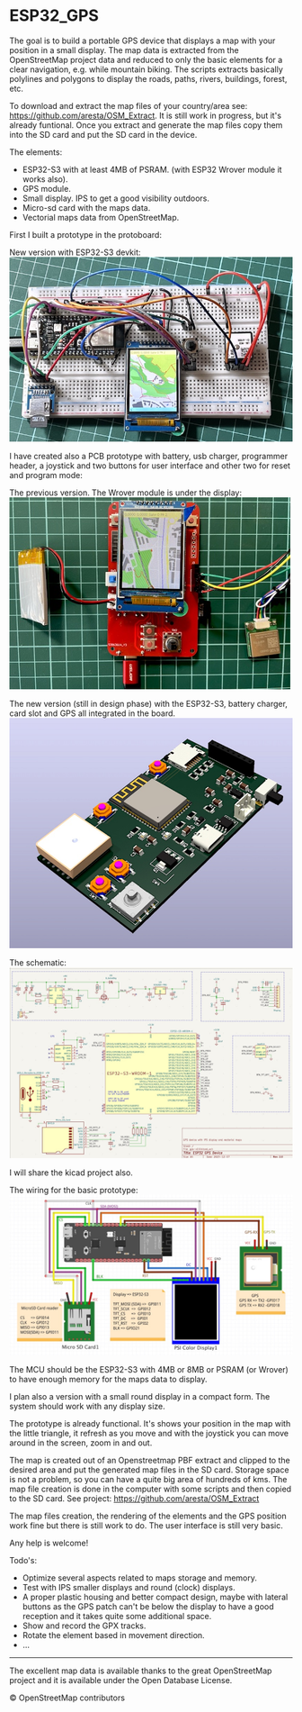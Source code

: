 # ESP32_GPS

The goal is to build a portable GPS device that displays a map with your position in a small display. The map data is extracted from the OpenStreetMap project data and reduced to only the basic elements for a clear navigation, e.g. while mountain biking.  The scripts extracts basically polylines and polygons to display the roads, paths, rivers, buildings, forest, etc.

To download and extract the map files of your country/area see: https://github.com/aresta/OSM_Extract. It is still work in progress, but it's already funtional. Once you extract and generate the map files copy them into the SD card and put the SD card in the device.

The elements:

- ESP32-S3 with at least 4MB of PSRAM. (with ESP32 Wrover module it works also).
- GPS module.
- Small display. IPS to get a good visibility outdoors.
- Micro-sd card with the maps data.
- Vectorial maps data from OpenStreetMap. 

First I built a prototype in the protoboard:

New version with ESP32-S3 devkit:
![GPS ESP32](/img/esp32-s3_gps.jpg)

I have created also a PCB prototype with battery, usb charger, programmer header, a joystick and two buttons for user interface and other two for reset and program mode:

The previous version. The Wrover module is under the display:
![GPS ESP32](/img/gps_pcb2.jpg)

The new version (still in design phase) with the ESP32-S3, battery charger, card slot and GPS all integrated in the board.
![GPS ESP32](/img/esp32-s3-pcb.jpg)

The schematic:
![GPS ESP32](/img/schematic_esp32-s3.jpg)

I will share the kicad project also.


The wiring for the basic prototype:
![GPS ESP32](/img/esp32-s3-wiring.jpg)



The MCU should be the ESP32-S3 with 4MB or 8MB or PSRAM (or Wrover) to have enough memory for the maps data to display.

I plan also a version with a small round display in a compact form. The system should work with any display size.

The prototype is already functional. It's shows your position in the map with the little triangle, it refresh as you move and with the joystick you can move around in the screen, zoom in and out. 

The map is created out of an Openstreetmap PBF extract and clipped to the desired area and put the generated map files in the SD card. Storage space is not a problem, so you can have a quite big area of hundreds of kms. The map file creation is done in the computer with some scripts and then copied to the SD card. See project: https://github.com/aresta/OSM_Extract

The map files creation, the rendering of the elements and the GPS position work fine but there is still work to do. The user interface is still very basic.

Any help is welcome!

Todo's:
- Optimize several aspects related to maps storage and memory.
- Test with IPS smaller displays and round (clock) displays.
- A proper plastic housing and better compact design, maybe with lateral buttons as the GPS patch can't be below the display to have a good reception and it takes quite some additional space.
- Show and record the GPX tracks.
- Rotate the element based in movement direction.
- ...



---
The excellent map data is available thanks to the great OpenStreetMap project and it is available under the Open Database License.

© OpenStreetMap contributors


